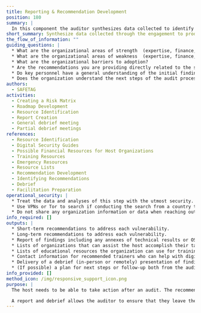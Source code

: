 ```yaml
---
title: Reporting & Recommendation Development
position: 180
summary: |
  In this component the auditor synthesizes data collected to identify the organization's strengths and weakness (expertise, finance, willingness to learn, staff time, etc.) to adopting new digital and physical security practices and documents the possible actions the organization could take on to address the vulnerabilities found during the audit, the difficulty of taking on those actions, and the resources that the host may be able to leverage to address them. Resources can include, but are not limited to, local technical support and incident response groups/trade organizations, places to obtain discount software, trainers, and guides/resrouces they can use to support their up-skilling. Compile findings into an engagement report and provide a debrief with key points of contact, allowing a space for feedback and planning for follow-up and next steps.
short_summary: Synthesize data collected through the engagement to produce targeted recommendations then provide a report and debrief for the host organization.
the_flow_of_information: ""
guiding_questions: |
  * What are the organizational areas of strength  (expertise, finance, willingness to learn, staff time, etc.) that the organization can leverage when engaging in technological adoption/change?
  * What are the organizational areas of weakness  (expertise, finance, willingness to learn, staff time, etc.) that need to be taken into consideration when engaging in technological adoption/change?
  * What are the organizational barriers to adoption?
  * Are the recommendations you are providing directly related to the security audit? If not, do they support the organization in accomplishing their security tasks, or distract from them?
  * Do key personnel have a general understanding of the initial findings?
  * Does the organization understand the next steps of the audit process?
authors:
  - SAFETAG
activities:
  - Creating a Risk Matrix
  - Roadmap Development
  - Resource Identification
  - Report Creation
  - General debrief meeting
  - Partial debrief meetings
references:
  - Resource Identification
  - Digital Security Guides
  - Possible Financial Resources for Host Organizations
  - Training Resources
  - Emergency Resources
  - Resource Lists
  - Recommendation Development
  - Identifying Recommendations
  - Debrief
  - Facilitation Preparation
operational_security: |
  * Treat the data and analyses of this step with the utmost security.
  * Use VPNs or Tor to search if conducting the search from a country that is highly competitive with the organization's country, or is known to surveil.
  * Do not share any organization information or data when reaching out to possible resources.
info_required: []
outputs: |
  * Short-term recommendations to address each vulnerability.
  * Long-term recommendations to address each vulnerability.
  * Report of findings including any annexes of technical results or OSINT findings of note.
  * Lists of organizations that can assist the host accomplish their task.
  * Lists of educational resources the organization can use for training.
  * Contact information for recommended trainers who can help with digital security training.
  * Delivery of a debrief (in-person or remotely) presentation of findings.
  * (If possible) a plan for next steps or follow-up both from the auditor and internally for the organization to implement findings. 
info_provided: []
method_icon: /img/responsive_support_icon.png
purpose: |
  The host needs to be able to take action after an audit. The recommendations that an auditor provides to address vulnerabilities must cover a range that allows an organization to address them in both the short-term and more comprehensively in the long-term. Knowing an organization's strengths and weaknesses will allow the auditor to provide more tailored recommendations that an organization will be more likely to attempt and achieve.  In doing this the SAFETAG auditor has an opportunity to act as a trusted conduit between civil society organizations in need and organizations providing digital security training, technological support, legal assistance, and incident response.

  A report and debrief allows the auditor to ensure that they leave the host and its staff ready to start addressing their digital security issues. By providing this immediate outcomes to the host and its staff while providing psycho-social care and re-framing as needed, and in combination with training or security consultation in the Responsive Support section, the auditor can ensure that the host sees the audit as a guide instead of a condemnation. The auditor can share with the organization any relevant information about the actual audit process, like the expansion or reduction of the initial scope, specific aspects that required more time, and further areas that might require extra attention, among other things.
---
```


